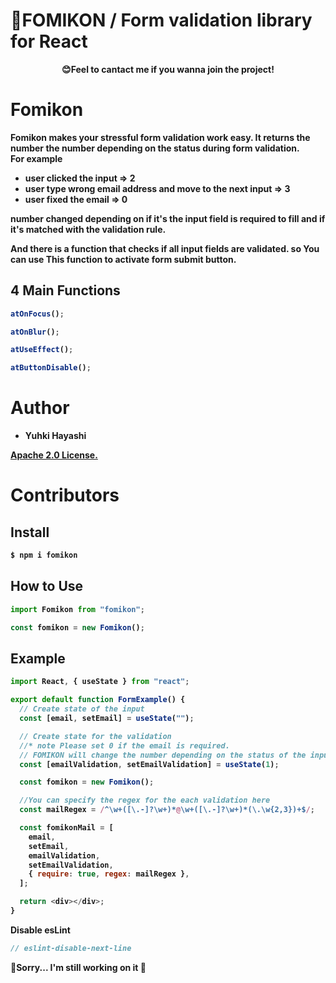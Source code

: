 # 👾FOMIKON / Form validation library for React

<p align="center">
<strong>😊Feel to cantact me if you wanna join the project!</
</p>

# Fomikon

Fomikon makes your stressful form validation work easy.
It returns the number the number depending on the status during form validation.  
For example

- user clicked the input => 2
- user type wrong email address and move to the next input => 3
- user fixed the email => 0

number changed depending on if it's the input field is required to fill and if it's matched with the validation rule.

And there is a function that checks if all input fields are validated.
so You can use This function to activate form submit button.

## 4 Main Functions

```javascript
atOnFocus();
```

```javascript
atOnBlur();
```

```javascript
atUseEffect();
```

```javascript
atButtonDisable();
```

# Author

- Yuhki Hayashi

[Apache 2.0 License.](https://github.com/cosmo2357/fomikon/LICENSE)

# Contributors

###

## Install

```bash
$ npm i fomikon
```

## How to Use

```javascript
import Fomikon from "fomikon";
```

```javascript
const fomikon = new Fomikon();
```

## Example

```javascript
import React, { useState } from "react";

export default function FormExample() {
  // Create state of the input
  const [email, setEmail] = useState("");

  // Create state for the validation
  //* note Please set 0 if the email is required.
  // FOMIKON will change the number depending on the status of the input.
  const [emailValidation, setEmailValidation] = useState(1);

  const fomikon = new Fomikon();

  //You can specify the regex for the each validation here
  const mailRegex = /^\w+([\.-]?\w+)*@\w+([\.-]?\w+)*(\.\w{2,3})+$/;

  const fomikonMail = [
    email,
    setEmail,
    emailValidation,
    setEmailValidation,
    { require: true, regex: mailRegex },
  ];

  return <div></div>;
}
```

Disable esLint

```javascript
// eslint-disable-next-line
```

👷Sorry... I'm still working on it 👷
